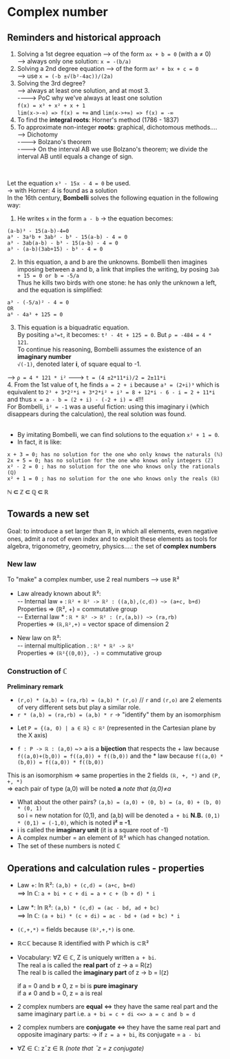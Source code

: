 # Complex number
## Reminders and historical approach 

1) Solving a 1st degree equation --> of the form `ax + b = 0` (with a ≠ 0)<br>
--> always only one solution: `x = -(b/a)`<br>
2) Solving a 2nd degree equation --> of the form `ax² + bx + c = 0`<br>
--> use `x = (-b ±√(b²-4ac))/(2a)`<br>
3) Solving the 3rd degree?<br>
--> always at least one solution, and at most 3.<br>
----> PoC why we've always at least one solution<br>
			`f(x) = x³ + x² + x + 1`<br>
			`lim(x->-∞) => f(x) = +∞` and `lim(x->+∞) => f(x) = -∞` <br>
4) To find the __integral roots__: Horner's method (1786 - 1837)<br>
5) To approximate non-integer __roots__: graphical, dichotomous methods....<br>
--> Dichotomy<br>
----> Bolzano's theorem<br>
----> On the interval AB we use Bolzano's theorem; we divide the interval AB until equals a change of sign.<br>
<br>

Let the equation `x³ - 15x - 4 = 0` be used.<br>
-> with Horner: 4 is found as a solution<br>
In the 16th century, __Bombelli__ solves the following equation in the following way:<br>
1. He writes `x` in the form `a - b` -> the equation becomes:
```
(a-b)³ - 15(a-b)-4=0
a³ - 3a²b + 3ab² - b³ - 15(a-b) - 4 = 0
a³ - 3ab(a-b) - b³ - 15(a-b) - 4 = 0
a³ - (a-b)(3ab+15) - b³ - 4 = 0
```
2. In this equation, a and b are the unknowns. Bombelli then imagines imposing between a and b, a link that implies the writing, by posing `3ab + 15 = 0 or b = -5/a`<br>
Thus he kills two birds with one stone: he has only the unknown a left, and the equation is simplified:
```
a³ - (-5/a)² - 4 = 0
OR
a⁶ - 4a³ + 125 = 0
```
3. This equation is a biquadratic equation.<br>
By positing `a³=t`, it becomes: `t² - 4t + 125 = 0`. But `ρ = -484 = 4 * 121`.<br>
To continue his reasoning, Bombelli assumes the existence of an **imaginary number**<br>
`√(-1)`, denoted later **i**, of square equal to -1.<br>

--> `ρ = 4 * 121 * i²` ---> `t = (4 ±2*11*i)/2 = 2±11*i`<br>
4. From the 1st value of t, he finds `a = 2 + i` because `a³ = (2+i)³` which is equivalent to `2³ + 3*2²*i + 3*2*i² + i³ = 8 + 12*i - 6 - i = 2 + 11*i` and thus `x = a - b = (2 + i) - (-2 + i) = 4`!!!<br>
For Bombelli, `i² = -1` was a useful fiction: using this imaginary i (which disappears during the calculation), the real solution was found.<br>
<br>
* By imitating Bombelli, we can find solutions to the equation `x² + 1 = 0`.
* In fact, it is like:
```
x + 3 = 0; has no solution for the one who only knows the naturals (ℕ)
2x + 5 = 0; has no solution for the one who knows only integers (ℤ)
x² - 2 = 0 ; has no solution for the one who knows only the rationals (ℚ)
x² + 1 = 0 ; has no solution for the one who knows only the reals (ℝ)
```
**ℕ ⊂ ℤ ⊂ ℚ ⊂ ℝ**


## Towards a new set
Goal: to introduce a set larger than ℝ, in which all elements, even negative ones, admit a root of even index and to exploit these elements as tools for algebra, trigonometry, geometry, physics....: the set of **complex numbers**<br>
### New law
To "make" a complex number, use 2 real numbers --> use ℝ²

* Law already known about ℝ²:<br>
-- Internal law + : `ℝ² + ℝ² -> ℝ² : ((a,b),(c,d)) ~> (a+c, b+d)`<br>
Properties => (ℝ², +) = commutative group<br>
-- External law * : `ℝ * ℝ² -> ℝ² : (r,(a,b)) ~> (ra,rb)`<br>
Properties => `(ℝ,ℝ²,+)` = vector space of dimension 2<br>

* New law on ℝ²: <br>
-- internal multiplication . : `ℝ² * ℝ² -> ℝ²`<br>
Properties => `(ℝ²{(0,0)}, -)` = commutative group

### Construction of ℂ

__Preliminary remark__
- `(r,o) * (a,b) = (ra,rb) = (a,b) * (r,o)` // `r` and `(r,o)` are 2 elements of very different sets but play a similar role.
- `r * (a,b) = (ra,rb) = (a,b) * r` -> "identify" them by an isomorphism

* Let `P = {(a, 0) | a ∈ ℝ} ⊂ ℝ²` (represented in the Cartesian plane by the X axis)

* `f : P -> ℝ : (a,0)` ~> a is a **bijection** that respects the + law because `f((a,0)+(b,0)) = f((a,0)) + f((b,0))` and the * law because `f((a,0) * (b,0)) = f((a,0)) * f((b,0))` 

This is an isomorphism => same properties in the 2 fields `(ℝ, +, *)` and `(P, +, *)`<br>
=> each pair of type (a,0) will be noted **a** *note that (a,0)≠a*<br>

* What about the other pairs?
`(a,b) = (a,0) + (0, b) = (a, 0) + (b, 0) * (0, 1)` <br>
so i = new notation for (0,1), and (a,b) will be denoted `a + bi`
**N.B.** `(0,1) * (0,1) = (-1,0)`, which is noted **i² = -1**.
* i is called the **imaginary unit** (it is a square root of -1)
* A complex number = an element of ℝ² which has changed notation.
* The set of these numbers is noted ℂ

## Operations and calculation rules - properties
* Law +:
		In ℝ²: `(a,b) + (c,d) = (a+c, b+d)`<br>
	==> In ℂ: `a + bi + c + di = a + c + (b + d) * i`<br>

* Law \*:
		In ℝ²: `(a,b) * (c,d) = (ac - bd, ad + bc)`<br>
	==> In ℂ: `(a + bi) * (c + di) = ac - bd + (ad + bc) * i`<br>

* `(ℂ,+,*)` = fields because `(ℝ²,+,*)` is one.

* ℝ⊂ℂ because ℝ identified with P which is ⊂ℝ²

* Vocabulary: ∀Z ∈ ℂ, Z is uniquely written `a + bi`.<br>
	The real a is called the **real part** of z -> a = R(z)<br>
	The real b is called the **imaginary part** of z -> b = I(z)<br>

	if a = 0 and b ≠ 0, z = bi is **pure imaginary**<br>
	if a ≠ 0 and b = 0, z = a is real<br>

* 2 complex numbers are **equal** <=> they have the same real part and the same imaginary part i.e. `a + bi = c + di <=> a = c and b = d`

* 2 complex numbers are **conjugate** <=> they have the same real part and opposite imaginary parts:
	-> if `z = a + bi`, its conjugate = `a - bi`

* ∀Z ∈ ℂ: zˉz ∈ ℝ *(note that ˉz = z conjugate)* 
